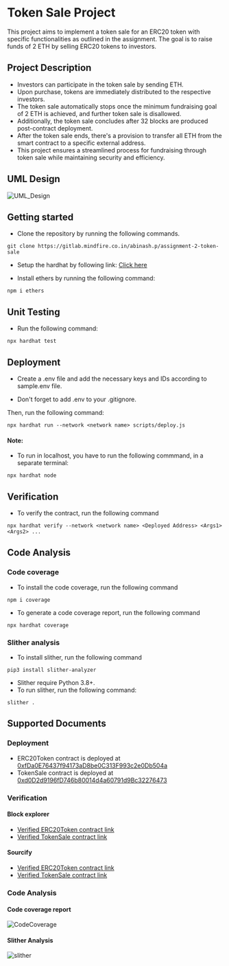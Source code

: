 # Token Sale Project

This project aims to implement a token sale for an ERC20 token with specific functionalities as outlined in the assignment. The goal is to raise funds of 2 ETH by selling ERC20 tokens to investors.

## Project Description
- Investors can participate in the token sale by sending ETH.
- Upon purchase, tokens are immediately distributed to the respective investors. 
- The token sale automatically stops once the minimum fundraising goal of 2 ETH is achieved, and further token sale is disallowed.
- Additionally, the token sale concludes after 32 blocks are produced post-contract deployment. 
- After the token sale ends, there's a provision to transfer all ETH from the smart contract to a specific external address.
- This project ensures a streamlined process for fundraising through token sale while maintaining security and efficiency.

## UML Design
![UML_Design](https://www.plantuml.com/plantuml/dpng/hLPVY-Cs47_FfnYu5vlTG3beAKjRBdTasz1U4fAmBIsBKUn9efui6KbEDhIzpzvObXNBicztuPusE_FxpVyP-PtIHEeoPoEn_HjJ3R_X7ddspmW0O0nBIOz48no9f6JBK1dv3IpBBQDfH_m6fayQ9ISCTYLFDHLSHR77y1IUYq3p6HuedZpnVwCHvHhbZgG8iyM9ewm3dGjGEenpF3P_y8XSWu6h0oqsad2rGoanYmg9HofAPPHtGB9Ceb90UOPFcDroFFLhuhRzDw2jIUSZ2fZn7Mo5O9OWAbqKmv7YoK6g_596b89MQcFdEZ4a8yn5HdSK9GZEpWRiwfmAhhGiKosSx4NXNKsr0ltS1EfmdHvCLn_UVhCHdv2_l15D_QET57bOSz2YHtWahCGxA2dNRx_zBcwPcnI551Tr9Ffx2Af0dg5ycT6mfv74b1OKkNOMRe7aekJQKVtc4XCHHhxZvsZEuRqKUQIwr5T7eOKcR5qM1JkxGRD0YzWIHdYAYrr4qbIKBTFzUCAOE5MCJgdz4W_pCqnfJfYwX5EKqXR---lKNuS9cjbNMbA-XuIJ73iYTSwtWbcXTGGqpqjTpHqahVmjA2T5KL7_QWRXnvyQucDJ3ELZsr1VvB4VeR1NpDL8-OlAXVuJfPYOZaNTnlNiRfLnScUplOKwMoUmZAysC-3RU_NGtmmFVPVrJ2cywrCL8OgRfAsmBaKWzkRTsRFAuL4FeAw3_dswzHCBY3V3uztCjndjDM7OkUojgKMPsXMOrBeEiY1dWziYnnrDAP7dmGtO2y9WK8iyUyz4-ia7r2D8k8QFap-IpUBNwJnPJbV9RFumNMyMgo6qGQuli6GndoRJpIy-i6vEdRzWcLMQmQEggiWarVI8Hbvl0Cpu4LMr2BkIPwh-3pDNyrlGbJMrB6Lw8ChNq1n3HZousSxN8r3xg-_Pylr5s_BS-wY4k-rCL9ckjIYA2zrKvBxARKMeZJyW6FtlL1yoIKuy-eBfzzU1-70WV8zP95ZMalP4ol4K0i9l7F-GAS9mBdJTi2ZsbKV2Q5OlzaBEnOiENQ9RuzwwDidMZyrRWCRGfGbrNwAuKVaHXY6XFao-TCYK5aNLgAZrIUJRR98mTMvLC1eeQFXjvHzRq-MDQ5iQ-XpRe_PWpiTL_xCWp3-0LZ6r6z-ht7WB6a2yDQth67S3ksylQdDdkttjz-rlrckeDCVN-wIM8kGG9KYkNbAJOc_zLfWJoYdVssOQV0i9hJuyrPEJFH1MOh0YpovHyF1SR7uaJwQAIvGkDVSCUM1NxnbVSBnSwW1tUR1czTJ_yEzu3ERdw2feVQQrfUvn6yskW83m3dbMvkn_)

## Getting started
- Clone the repository by running the following commands.

```
git clone https://gitlab.mindfire.co.in/abinash.p/assignment-2-token-sale
```

- Setup the hardhat by following link: [Click here](https://hardhat.org/hardhat-runner/docs/getting-started)

- Install ethers by running the following command:
```
npm i ethers
```

## Unit Testing
- Run the following command:
```
npx hardhat test
```

## Deployment

- Create a .env file and add the necessary keys and IDs according to sample.env file.

- Don't forget to add .env to your .gitignore.

Then, run the following command:

```
npx hardhat run --network <network name> scripts/deploy.js
```

#### Note: 

- To run in localhost, you have to run the following commmand, in a separate terminal: 
```
npx hardhat node
```

## Verification

- To verify the contract, run the following command
```
npx hardhat verify --network <network name> <Deployed Address> <Args1> <Args2> ...
```

## Code Analysis

### Code coverage
- To install the code coverage, run the following command
```
npm i coverage
```
- To generate a code coverage report, run the following command
```
npx hardhat coverage
```

### Slither analysis
- To install slither, run the following command
```
pip3 install slither-analyzer
```
- Slither require Python 3.8+.
- To run slither, run the following command:
```
slither .
```

## Supported Documents

### Deployment
- ERC20Token contract is deployed at [0xfDa0E76437f94173aD8be0C313F993c2e0Db504a](https://sepolia.etherscan.io/address/0xfDa0E76437f94173aD8be0C313F993c2e0Db504a)
- TokenSale contract is deployed at [0xd0D2d9196fD746b80014d4a60791d9Bc32276473](https://sepolia.etherscan.io/address/0xd0D2d9196fD746b80014d4a60791d9Bc32276473)

### Verification

#### Block explorer
- [Verified ERC20Token contract link ](https://sepolia.etherscan.io/address/0xfDa0E76437f94173aD8be0C313F993c2e0Db504a#code)
- [Verified TokenSale contract link](https://sepolia.etherscan.io/address/0xd0D2d9196fD746b80014d4a60791d9Bc32276473#code)

#### Sourcify
- [Verified ERC20Token contract link ](https://repo.sourcify.dev/contracts/full_match/11155111/0xfDa0E76437f94173aD8be0C313F993c2e0Db504a/)
- [Verified TokenSale contract link](https://repo.sourcify.dev/contracts/full_match/11155111/0xd0D2d9196fD746b80014d4a60791d9Bc32276473/)

### Code Analysis

#### Code coverage report
![CodeCoverage](https://github.com/theabinashpanda/Token-Sale/assets/77439575/4d26df06-3607-4aca-b8ef-45fac3fca79f)


#### Slither Analysis
![slither](https://github.com/theabinashpanda/Token-Sale/assets/77439575/d45bfed9-1f99-4578-9238-f25808062981)

